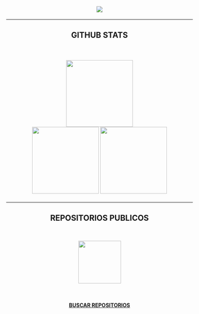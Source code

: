 <h1 align="center">
  <img src="https://readme-typing-svg.herokuapp.com/?lines=HOLA;YO+SOY+ByTraxnox-X&color=FFFFFF&center=true&size=30&font=Rubik+80s+Fade" />
</h1>

<hr />
<h2 align="center" style="font-family: Rubik 80s Fade">GITHUB STATS</h2>

<br />
<div width="100%" style="margin: 20px" align="center">
  <img
    height="180"
    src="https://stats.hedystia.com/api?username=ByTraxnox-X&theme=dracula"
  />
  <br />
  <img
    height="180"
    src="https://github-readme-stats.vercel.app/api/top-langs/?username=ByTraxnox-X&layout=compact&theme=dracula&langs_count=10&border_color=61dafb&border_radius=10"
  />
  <img
    height="180"
    src="https://github-readme-streak-stats.herokuapp.com/?user=ByTraxnox-X&theme=dracula&count-private=true&v=2&border=61dafb&border_radius=10"
  />
</div>
<hr />

<h2 align="center" style="font-family: Rubik 80s Fade">REPOSITORIOS PUBLICOS</h2>

<br />
<div width="100%" align="center">

  <a align="left" href="https://github.com/ByTraxnox-X/TX" title="TX"
    ><img
      height="115"
      src="https://github-readme-stats.vercel.app/api/pin/?username=ByTraxnox-X&repo=TX&theme=dracula&border_color=61dafb&border_radius=10"
  /></a>
</div>

<br />

<h4 align="center">
  <a href="https://github.com/ByTraxnox-X?tab=repositories" title="Show Repositories">BUSCAR REPOSITORIOS</a>
</h4>
